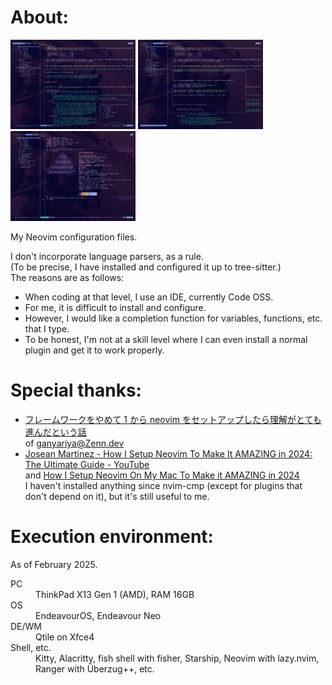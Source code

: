 # About:

<a href="https://github.com/dollplayer2501/dollplayer2501/blob/main/EndeavourOS_Qtile_2025-02-28_22-47-11.png"><img src="https://raw.githubusercontent.com/dollplayer2501/dollplayer2501/refs/heads/main/EndeavourOS_Qtile_2025-02-28_22-47-11.png" width=200></a> <a href="https://github.com/dollplayer2501/dollplayer2501/blob/main/EndeavourOS_Qtile_2025-02-28_22-49-21.png"><img src="https://raw.githubusercontent.com/dollplayer2501/dollplayer2501/refs/heads/main/EndeavourOS_Qtile_2025-02-28_22-49-21.png" width=200></a> <a href="https://github.com/dollplayer2501/dollplayer2501/blob/main/EndeavourOS_Qtile_2025-02-28_22-51-18.png"><img src="https://raw.githubusercontent.com/dollplayer2501/dollplayer2501/refs/heads/main/EndeavourOS_Qtile_2025-02-28_22-51-18.png" width=200></a>

My Neovim configuration files.

I don't incorporate language parsers, as a rule.  
(To be precise, I have installed and configured it up to tree-sitter.)  
The reasons are as follows:
- When coding at that level, I use an IDE, currently Code OSS.
- For me, it is difficult to install and configure.
- However, I would like a completion function for variables, functions, etc. that I type.
- To be honest, I'm not at a skill level where I can even install a normal plugin and get it to work properly.


# Special thanks:

- [フレームワークをやめて 1 から neovim をセットアップしたら理解がとても進んだという話](https://zenn.dev/ganariya/articles/setup-neovim-from-scratch-instead-of-framework)  
of [ganyariya@Zenn.dev](https://zenn.dev/ganariya)
- [Josean Martinez - How I Setup Neovim To Make It AMAZING in 2024: The Ultimate Guide - YouTube](https://www.youtube.com/watch?v=6pAG3BHurdM)  
and [How I Setup Neovim On My Mac To Make it AMAZING in 2024](https://www.josean.com/posts/how-to-setup-neovim-2024)  
I haven't installed anything since nvim-cmp (except for plugins that don't depend on it), but it's still useful to me.


# Execution environment:

As of February 2025.

<dl>
  <dt>PC</dt>
  <dd>ThinkPad X13 Gen 1 (AMD), RAM 16GB</dd>
  <dt>OS</dt>
  <dd>EndeavourOS, Endeavour Neo</dd>
  <dt>DE/WM</dt>
  <dd>Qtile on Xfce4</dd>
  <dt>Shell, etc.</dt>
  <dd>Kitty, Alacritty, fish shell with fisher, Starship, Neovim with lazy.nvim, Ranger with Überzug++, etc.</dd>
</dl>


